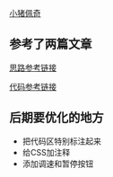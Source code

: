 [小猪佩奇](https://douglasryan.github.io/CSS-Pige/)




## 参考了两篇文章

[思路参考链接](https://link.jianshu.com/?t=https%3A%2F%2Fsegmentfault.com%2Fa%2F1190000014909658)<br>

[代码参考链接](https://www.jianshu.com/p/d7d3ae50f817)

## 后期要优化的地方

- 把代码区特别标注起来
- 给CSS加注释
- 添加调速和暂停按钮